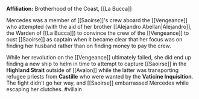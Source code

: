 **Affiliation:** Brotherhood of the Coast, [[La Bucca]]

Mercedes was a member of [[Saoirse]]'s crew aboard the [[Vengeance]] who attempted (with the aid of her brother [[Alejandro Abellan|Alejandro]], the Warden of [[La Bucca]]) to convince the crew of the [[Vengeance]] to oust [[Saoirse]] as captain when it became clear that her focus was on finding her husband rather than on finding money to pay the crew.

While her revolution on the [[Vengeance]] ultimately failed, she did end up finding a new ship to helm in time to attempt to capture [[Saoirse]] in the **Highland Strait** outside of [[Avalon]] while the latter was transporting refugee priests from **Castille** who were wanted by the **Vaticine Inquisition**.  The fight didn't go her way, and [[Saoirse]] embarrassed Mercedes while escaping her clutches.
#villain 